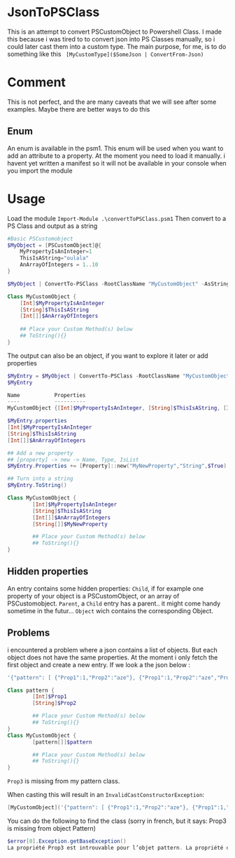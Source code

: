 # JsonToPSClass
This is an attempt to convert PSCustomObject to Powershell Class.
I made this because i was tired to to convert json into PS Classes manually, so i could later cast them into a custom type.
The main purpose, for me, is to do something like this `` [MyCustomType]($SomeJson | ConvertFrom-Json)``

# Comment
This is not perfect, and the are many caveats that we will see after some examples. Maybe there are better ways to do this

## Enum
An enum is available in the psm1. This enum will be used when you want to add an attribute to a property. At the moment you need to load it manually.
i havent yet written a manifest so it will not be available in your console when you import the module

# Usage
Load the module ``Import-Module .\convertToPSClass.psm1``
Then convert to a PS Class and output as a string
```Powershell
#Basic PSCustomobject
$MyObject = [PSCustomObject]@{
    MyPropertyIsAnInteger=1
    ThisIsAString="oulala"
    AnArrayOfIntegers = 1..10
}

$MyObject | ConvertTo-PSClass -RootClassName "MyCustomObject" -AsString

Class MyCustomObject {
	[Int]$MyPropertyIsAnInteger
	[String]$ThisIsAString
	[Int[]]$AnArrayOfIntegers
 
	## Place your Custom Method(s) below
	## ToString(){} 
}
```

The output can also be an object, if you want to explore it later or add properties
```Powershell
$MyEntry = $MyObject | ConvertTo-PSClass -RootClassName "MyCustomObject"
$MyEntry

Name           Properties                                                                       IsRoot
----           ----------                                                                       ------
MyCustomObject {[Int]$MyPropertyIsAnInteger, [String]$ThisIsAString, [Int[]]$AnArrayOfIntegers}   True

$MyEntry.properties
[Int]$MyPropertyIsAnInteger
[String]$ThisIsAString
[Int[]]$AnArrayOfIntegers

## Add a new property
## [property] -> new -> Name, Type, IsList
$MyEntry.Properties += [Property]::new("MyNewProperty","String",$True)

## Turn into a string
$MyEntry.ToString()

Class MyCustomObject {
        [Int]$MyPropertyIsAnInteger
        [String]$ThisIsAString
        [Int[]]$AnArrayOfIntegers
        [String[]]$MyNewProperty

        ## Place your Custom Method(s) below
        ## ToString(){}
}
```

## Hidden properties
An entry contains some hidden properties:
``Child``, if for example one property of your object is a PSCustomObject, or an array of PSCustomobject.
``Parent``, a ``Child`` entry has a parent.. it might come handy sometime in the futur...
``Object`` wich contains the corresponding Object.

## Problems
i encountered a problem where a json contains a list of objects. But each object does not have the same properties.
At the moment i only fetch the first object and create a new entry. 
If we look a the json below :
```Powershell
'{"pattern": [ {"Prop1":1,"Prop2":"aze"}, {"Prop1":1,"Prop2":"aze","Prop3":"I will be Missing.."} ]}' | ConvertFrom-Json | Convertto-PSClass -RootClassName MyCustomObject -AsString

Class pattern {
        [Int]$Prop1
        [String]$Prop2

        ## Place your Custom Method(s) below
        ## ToString(){}
}
Class MyCustomObject {
        [pattern[]]$pattern

        ## Place your Custom Method(s) below
        ## ToString(){}
}
```
``Prop3`` is missing from my pattern class.

When casting this will result in an ``InvalidCastConstructorException``:
```powershell
[MyCustomObject]('{"pattern": [ {"Prop1":1,"Prop2":"aze"}, {"Prop1":1,"Prop2":"aze","Prop3":"Im Missing.."} ]}' | ConvertFrom-Json)
```
You can do the following to find the class (sorry in french, but it says: Prop3 is missing from object Pattern)
```powershell
$error[0].Exception.getBaseException()
La propriété Prop3 est introuvable pour l’objet pattern. La propriété disponible est la suivante : [Prop1 <System.Int32>] , [Prop2 <System.String>]
```
